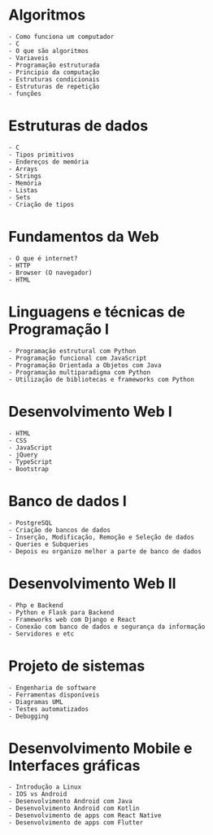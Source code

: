 # Algoritmos 
    - Como funciona um computador
    - C
    - O que são algoritmos
    - Variaveis
    - Programação estruturada
    - Principio da computação
    - Estruturas condicionais
    - Estruturas de repetição
    - funções
# Estruturas de dados
    - C
    - Tipos primitivos
    - Endereços de memória
    - Arrays
    - Strings
    - Memória
    - Listas
    - Sets
    - Criação de tipos   
# Fundamentos da Web
    - O que é internet?
    - HTTP
    - Browser (O navegador)
    - HTML
# Linguagens e técnicas de Programação I
    - Programação estrutural com Python
    - Programação funcional com JavaScript
    - Programação Orientada a Objetos com Java
    - Programação multiparadigma com Python
    - Utilização de bibliotecas e frameworks com Python
# Desenvolvimento Web I
    - HTML
    - CSS
    - JavaScript
    - jQuery
    - TypeScript
    - Bootstrap
# Banco de dados I
    - PostgreSQL
    - Criação de bancos de dados
    - Inserção, Modificação, Remoção e Seleção de dados
    - Queries e Subqueries
    - Depois eu organizo melhor a parte de banco de dados
# Desenvolvimento Web II
    - Php e Backend
    - Python e Flask para Backend
    - Frameworks web com Django e React
    - Conexão com banco de dados e segurança da informação
    - Servidores e etc
# Projeto de sistemas
    - Engenharia de software
    - Ferramentas disponíveis
    - Diagramas UML
    - Testes automatizados
    - Debugging
# Desenvolvimento Mobile e Interfaces gráficas
    - Introdução a Linux
    - IOS vs Android
    - Desenvolvimento Android com Java
    - Desenvolvimento Android com Kotlin
    - Desenvolvimento de apps com React Native
    - Desenvolvimento de apps com Flutter
    